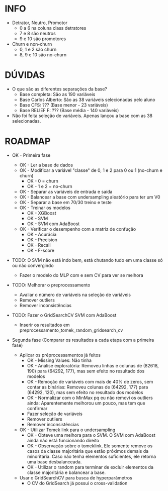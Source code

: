 # INFO
  - Detrator, Neutro, Promotor
    - 0 a 6 na coluna class detratores
    - 7 e 8 são neutros
    - 9 e 10 são promotores
  - Churn e non-churn
    - 0, 1 e 2 são churn
    - 8, 9 e 10 são no-churn

# DÚVIDAS
- O que são as diferentes separações da base?
  - Base completa: São as 190 variáveis
  - Base Carlos Alberto: São as 38 variáveis selecionadas pelo aluno
  - Base CFS: ??? (Base menor - 23 variáveis)
  - Base RELIEF F: ??? (Base média - 140 variáveis)
- Não foi feita seleção de variáveis. Apenas lançou a base com as 38 selecionadas.

# ROADMAP
- OK - Primeira fase
  - OK - Ler a base de dados
  - OK - Modificar a variável "classe" de 0, 1 e 2 para 0 ou 1 (no-churn e churn)
    - OK - 0 = churn
    - OK - 1 e 2 = no-churn
  - OK - Separar as variáveis de entrada e saída
  - OK - Balancear a base com undersampling aleatório para ter um V0
  - OK - Separar a base em 70/30 treino e teste
  - OK - Treinar os modelos
    - OK - XGBoost
    - OK - SVM
    - OK - SVM com AdaBoost
  - OK - Verificar o desempenho com a matriz de confução
    - OK - Acurácia
    - OK - Precision
    - OK - Recall
    - OK - F-score
   
- TODO: O SVM não está indo bem, está chutando tudo em uma classe só ou não convergindo
  - Fazer o modelo do MLP com e sem CV para ver se melhora
- TODO: Melhorar o preprocessamento
  - Avaliar o número de variáveis na seleção de variáveis
  - Remover outliers
  - Remover inconsistências
- TODO: Fazer o GridSearchCV SVM com AdaBoost
  - Inserir os resultados em preprocessamento_tomek_random_gridsearch_cv

    
- Segunda fase (Comparar os resultados a cada etapa com a primeira fase)
  - Aplicar os préprocessamentos já feitos
    - OK - Missing Values: Não tinha
    - OK - Análise exploratória: Removeu linhas e colunas de (82618, 190) para (64292, 177), mas sem efeito no 
    resultado dos modelos
    - OK - Remoção de variáveis com mais de 40% de zeros, sem contar as binárias: Removeu colunas de (64292, 177) 
    para (64292, 120), mas sem efeito no resultado dos modelos
    - OK - Normalizar com o MinMax pq eu não removi os outliers ainda: Aparentemente melhorou um pouco, mas 
    tem que confirmar
    - Fazer seleção de variáveis
    - Remover outliers
    - Remover inconsistências
  - OK - Utilizar Tomek link para o undersampling
    - OK - Obteve uma melhora para o SVM. O SVM com AdaBoost ainda não está funcionando direito
    - OK - Observação sobre o tomeklink. Ele somente remove os casos da classe majoritária que estão próximos demais
    da minoritária. Caso não tenha elementos suficientes, ele retorna uma base desbalanceada. 
    - OK - Utilizar o random para terminar de excluir elementos da classe majoritária e balancear a base.
  - Usar o GridSearchCV para busca de hyperparâmetros
    - O CV do GridSearch já possui o cross-validation